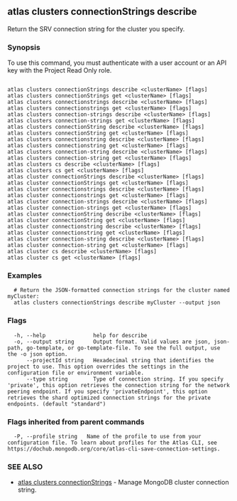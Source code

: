 ## atlas clusters connectionStrings describe

Return the SRV connection string for the cluster you specify.


### Synopsis

To use this command, you must authenticate with a user account or an API key with the Project Read Only role.



```

atlas clusters connectionStrings describe <clusterName> [flags]
atlas clusters connectionStrings get <clusterName> [flags]
atlas clusters connectionstrings describe <clusterName> [flags]
atlas clusters connectionstrings get <clusterName> [flags]
atlas clusters connection-strings describe <clusterName> [flags]
atlas clusters connection-strings get <clusterName> [flags]
atlas clusters connectionString describe <clusterName> [flags]
atlas clusters connectionString get <clusterName> [flags]
atlas clusters connectionstring describe <clusterName> [flags]
atlas clusters connectionstring get <clusterName> [flags]
atlas clusters connection-string describe <clusterName> [flags]
atlas clusters connection-string get <clusterName> [flags]
atlas clusters cs describe <clusterName> [flags]
atlas clusters cs get <clusterName> [flags]
atlas cluster connectionStrings describe <clusterName> [flags]
atlas cluster connectionStrings get <clusterName> [flags]
atlas cluster connectionstrings describe <clusterName> [flags]
atlas cluster connectionstrings get <clusterName> [flags]
atlas cluster connection-strings describe <clusterName> [flags]
atlas cluster connection-strings get <clusterName> [flags]
atlas cluster connectionString describe <clusterName> [flags]
atlas cluster connectionString get <clusterName> [flags]
atlas cluster connectionstring describe <clusterName> [flags]
atlas cluster connectionstring get <clusterName> [flags]
atlas cluster connection-string describe <clusterName> [flags]
atlas cluster connection-string get <clusterName> [flags]
atlas cluster cs describe <clusterName> [flags]
atlas cluster cs get <clusterName> [flags]
```

### Examples

```
  # Return the JSON-formatted connection strings for the cluster named myCluster:
  atlas clusters connectionStrings describe myCluster --output json
```


### Flags

```
  -h, --help               help for describe
  -o, --output string      Output format. Valid values are json, json-path, go-template, or go-template-file. To see the full output, use the -o json option.
      --projectId string   Hexadecimal string that identifies the project to use. This option overrides the settings in the configuration file or environment variable.
      --type string        Type of connection string. If you specify 'private', this option retrieves the connection string for the network peering endpoint. If you specify 'privateEndpoint', this option retrieves the shard optimized connection strings for the private endpoints. (default "standard")

```


### Flags inherited from parent commands

```
  -P, --profile string   Name of the profile to use from your configuration file. To learn about profiles for the Atlas CLI, see https://dochub.mongodb.org/core/atlas-cli-save-connection-settings.

```

### SEE ALSO


* [atlas clusters connectionStrings](atlas_clusters_connectionStrings.md)	- Manage MongoDB cluster connection string.



